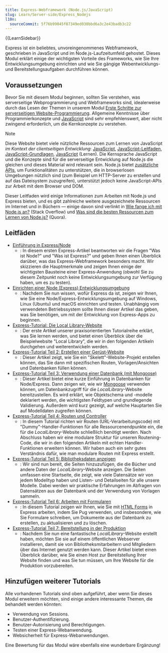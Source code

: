 ```yaml
---
title: Express-Webframework (Node.js/JavaScript)
slug: Learn/Server-side/Express_Nodejs
l10n:
  sourceCommit: 5f76b99045f87349ed030bbd6a3c2e43badb3c22
---
```


{{LearnSidebar}}

Express ist ein beliebtes, unvoreingenommenes Webframework, geschrieben in JavaScript und im Node.js-Laufzeitumfeld gehostet. Dieses Modul erklärt einige der wichtigsten Vorteile des Frameworks, wie Sie Ihre Entwicklungsumgebung einrichten und wie Sie gängige Webentwicklungs- und Bereitstellungsaufgaben durchführen können.

## Voraussetzungen

Bevor Sie mit diesem Modul beginnen, sollten Sie verstehen, was serverseitige Webprogrammierung und Webframeworks sind, idealerweise durch das Lesen der Themen in unserem Modul [Erste Schritte zur serverseitigen Website-Programmierung](/de/docs/Learn/Server-side/First_steps). Allgemeine Kenntnisse über Programmierkonzepte und [JavaScript](/de/docs/Web/JavaScript) sind sehr empfehlenswert, aber nicht zwingend erforderlich, um die Kernkonzepte zu verstehen.

> [!NOTE]
> Diese Website bietet viele nützliche Ressourcen zum Lernen von JavaScript _im Kontext der clientseitigen Entwicklung_: [JavaScript](/de/docs/Web/JavaScript), [JavaScript-Leitfaden](/de/docs/Web/JavaScript/Guide), [JavaScript-Grundlagen](/de/docs/Learn/Getting_started_with_the_web/JavaScript_basics), [JavaScript](/de/docs/Learn/JavaScript) (Lernen). Die Kernsprache JavaScript und die Konzepte sind für die serverseitige Entwicklung auf Node.js die gleichen und dieses Material wird relevant sein. Node.js bietet [zusätzliche APIs](https://nodejs.org/dist/latest-v10.x/docs/api/), um Funktionalitäten zu unterstützen, die in browserlosen Umgebungen nützlich sind (zum Beispiel um HTTP-Server zu erstellen und auf das Dateisystem zuzugreifen), unterstützt jedoch keine JavaScript-APIs zur Arbeit mit dem Browser und DOM.
>
> Dieser Leitfaden wird einige Informationen zum Arbeiten mit Node.js und Express bieten, und es gibt zahlreiche weitere ausgezeichnete Ressourcen im Internet und in Büchern — einige davon sind verlinkt in [Wie fange ich mit Node.js an?](https://stackoverflow.com/questions/2353818/how-do-i-get-started-with-node-js/5511507) (Stack Overflow) und [Was sind die besten Ressourcen zum Lernen von Node.js?](https://www.quora.com/What-is-the-greatest-resource-for-learning-Node-js-for-a-newbie) (Quora).

## Leitfäden

- [Einführung in Express/Node](/de/docs/Learn/Server-side/Express_Nodejs/Introduction)
  - : In diesem ersten Express-Artikel beantworten wir die Fragen "Was ist Node?" und "Was ist Express?" und geben Ihnen einen Überblick darüber, was das Express-Webframework besonders macht. Wir skizzieren die Hauptmerkmale und zeigen Ihnen einige der wichtigsten Bausteine einer Express-Anwendung (obwohl Sie zu diesem Zeitpunkt noch keine Entwicklungsumgebung zur Verfügung haben, um es zu testen).
- [Einrichten einer Node (Express) Entwicklungsumgebung](/de/docs/Learn/Server-side/Express_Nodejs/development_environment)
  - : Nachdem Sie nun wissen, wofür Express da ist, zeigen wir Ihnen, wie Sie eine Node/Express-Entwicklungsumgebung auf Windows, Linux (Ubuntu) und macOS einrichten und testen. Unabhängig vom verwendeten Betriebssystem sollte Ihnen dieser Artikel das geben, was Sie benötigen, um mit der Entwicklung von Express-Apps zu beginnen.
- [Express-Tutorial: Die Local Library-Website](/de/docs/Learn/Server-side/Express_Nodejs/Tutorial_local_library_website)
  - : Der erste Artikel unserer praxisorientierten Tutorialreihe erklärt, was Sie lernen werden, und bietet einen Überblick über die Beispielwebsite "Local Library", die wir in den folgenden Artikeln durchgehen und weiterentwickeln werden.
- [Express-Tutorial Teil 2: Erstellen einer Gerüst-Website](/de/docs/Learn/Server-side/Express_Nodejs/skeleton_website)
  - : Dieser Artikel zeigt, wie Sie ein "Skelett"-Website-Projekt erstellen können, das Sie dann mit spezifischen Routen, Vorlagen/Ansichten und Datenbanken füllen können.
- [Express-Tutorial Teil 3: Verwendung einer Datenbank (mit Mongoose)](/de/docs/Learn/Server-side/Express_Nodejs/mongoose)
  - : Dieser Artikel bietet eine kurze Einführung in Datenbanken für Node/Express. Dann zeigen wir, wie wir [Mongoose](https://mongoosejs.com/) verwenden können, um Datenbankzugriff für die _LocalLibrary_-Website bereitzustellen. Es wird erklärt, wie Objektschema und -modelle deklariert werden, die wichtigsten Feldtypen und grundlegende Validierung. Außerdem wird kurz gezeigt, auf welche Hauptarten Sie auf Modelldaten zugreifen können.
- [Express-Tutorial Teil 4: Routen und Controller](/de/docs/Learn/Server-side/Express_Nodejs/routes)
  - : In diesem Tutorial richten wir Routen (URL-Verarbeitungscode) mit "Dummy"-Handler-Funktionen für alle Ressourcenendpunkte ein, die für die _LocalLibrary_-Website schließlich benötigt werden. Nach Abschluss haben wir eine modulare Struktur für unseren Routening-Code, die wir in den folgenden Artikeln mit echten Handler-Funktionen erweitern können. Wir haben auch ein sehr gutes Verständnis dafür, wie man modulare Routen mit Express erstellt.
- [Express-Tutorial Teil 5: Bibliotheksdaten anzeigen](/de/docs/Learn/Server-side/Express_Nodejs/Displaying_data)
  - : Wir sind nun bereit, die Seiten hinzuzufügen, die die Bücher und andere Daten der _LocalLibrary_-Website anzeigen. Die Seiten umfassen eine Startseite, die zeigt, wie viele Datensätze wir von jedem Modelltyp haben und Listen- und Detailseiten für alle unsere Modelle. Dabei werden wir praktische Erfahrungen im Abfragen von Datensätzen aus der Datenbank und der Verwendung von Vorlagen sammeln.
- [Express-Tutorial Teil 6: Arbeiten mit Formularen](/de/docs/Learn/Server-side/Express_Nodejs/forms)
  - : In diesem Tutorial zeigen wir Ihnen, wie Sie mit [HTML Forms](/de/docs/Learn/Forms) in Express arbeiten, indem Sie Pug verwenden, und insbesondere, wie Sie Formulare schreiben, um Dokumente aus der Datenbank zu erstellen, zu aktualisieren und zu löschen.
- [Express-Tutorial Teil 7: Bereitstellung in der Produktion](/de/docs/Learn/Server-side/Express_Nodejs/deployment)
  - : Nachdem Sie nun eine fantastische _LocalLibrary_-Website erstellt haben, möchten Sie sie auf einem öffentlichen Webserver installieren, damit sie von Bibliotheksmitarbeitern und Mitgliedern über das Internet genutzt werden kann. Dieser Artikel bietet einen Überblick darüber, wie Sie einen Host zur Bereitstellung Ihrer Website finden und was Sie tun müssen, um Ihre Website für die Produktion vorzubereiten.

## Hinzufügen weiterer Tutorials

Alle vorhandenen Tutorials sind oben aufgeführt, aber wenn Sie dieses Modul erweitern möchten, sind einige andere interessante Themen, die behandelt werden könnten:

- Verwendung von Sessions.
- Benutzer-Authentifizierung.
- Benutzer-Autorisierung und Berechtigungen.
- Testen einer Express-Webanwendung.
- Websicherheit für Express-Webanwendungen.

Eine Bewertung für das Modul wäre ebenfalls eine wunderbare Ergänzung!

